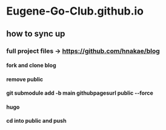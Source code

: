 # Eugene-Go-Club.github.io

## how to sync up

### full project files -> https://github.com/hnakae/blog

#### fork and clone blog

#### remove public

#### git submodule add -b main githubpagesurl public --force

#### hugo

#### cd into public and push
